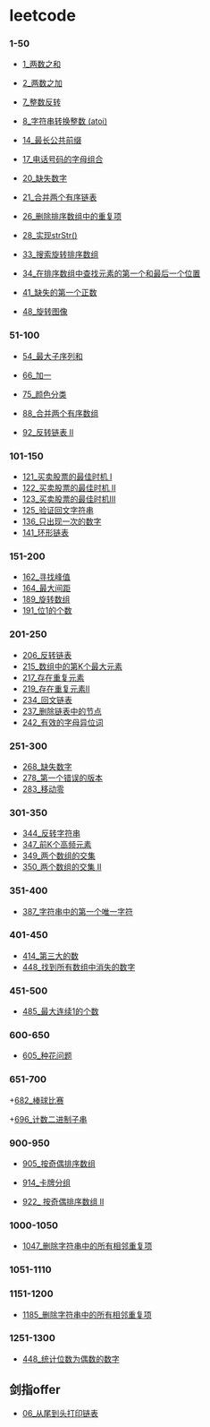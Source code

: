 <!--
 * @Author: your name
 * @Date: 2020-03-15 22:36:11
 * @LastEditTime: 2020-07-11 20:26:32
 * @LastEditors: Please set LastEditors
 * @Description: In User Settings Edit
 * @FilePath: /leetcode/README.md
 -->
# leetcode

### 1-50
+ [1_两数之和](https://github.com/liangchaofei/leetcode/blob/master/1-50/1.md)
+ [2_两数之加](https://github.com/liangchaofei/leetcode/blob/master/1-50/2.md)
+ [7_整数反转](https://github.com/liangchaofei/leetcode/blob/master/1-50/7.md)
+ [8_字符串转换整数 (atoi)](https://github.com/liangchaofei/leetcode/blob/master/1-50/8.md)
+ [14_最长公共前缀](https://github.com/liangchaofei/leetcode/blob/master/1-50/14.md)

+ [17_电话号码的字母组合](https://github.com/liangchaofei/leetcode/blob/master/1-50/17.md)
+ [20_缺失数字](https://github.com/liangchaofei/leetcode/blob/master/1-50/20.md)
+ [21_合并两个有序链表](https://github.com/liangchaofei/leetcode/blob/master/1-50/21.md)
+ [26_删除排序数组中的重复项](https://github.com/liangchaofei/leetcode/blob/master/1-50/26.md)
+ [28_实现strStr()](https://github.com/liangchaofei/leetcode/blob/master/1-50/28.md)
+ [33_搜索旋转排序数组](https://github.com/liangchaofei/leetcode/blob/master/1-50/33.md)
+ [34_在排序数组中查找元素的第一个和最后一个位置](https://github.com/liangchaofei/leetcode/blob/master/1-50/34.md)
+ [41_缺失的第一个正数](https://github.com/liangchaofei/leetcode/blob/master/1-50/41.md)
+ [48_旋转图像](https://github.com/liangchaofei/leetcode/blob/master/1-50/48.md)
### 51-100
+ [54_最大子序列和](https://github.com/liangchaofei/leetcode/blob/master/51-100/53_%E6%9C%80%E5%A4%A7%E5%AD%90%E5%BA%8F%E5%92%8C.md)

+ [66_加一](https://github.com/liangchaofei/leetcode/blob/master/51-100/66.md)
+ [75_颜色分类](https://github.com/liangchaofei/leetcode/blob/master/51-100/75.md)

+ [88_合并两个有序数组](https://github.com/liangchaofei/leetcode/blob/master/51-100/88.md)
+ [92_反转链表 II](https://github.com/liangchaofei/leetcode/blob/master/51-100/92.md)
### 101-150
+ [121_买卖股票的最佳时机 I](https://github.com/liangchaofei/leetcode/blob/master/101-150/121.md)
+ [122_买卖股票的最佳时机 II](https://github.com/liangchaofei/leetcode/blob/master/101-150/122.md)
+ [123_买卖股票的最佳时机III](https://github.com/liangchaofei/leetcode/blob/master/101-150/123.md)
+ [125_验证回文字符串](https://github.com/liangchaofei/leetcode/blob/master/101-150/125.md)
+ [136_只出现一次的数字](https://github.com/liangchaofei/leetcode/blob/master/101-150/136.md)
+ [141_环形链表](https://github.com/liangchaofei/leetcode/blob/master/101-150/141.md)
### 151-200
+ [162_寻找峰值](https://github.com/liangchaofei/leetcode/blob/master/151-200/162.md)
+ [164_最大间距](https://github.com/liangchaofei/leetcode/blob/master/151-200/164.md)
+ [189_旋转数组](https://github.com/liangchaofei/leetcode/blob/master/151-200/189.md)
+ [191_位1的个数](https://github.com/liangchaofei/leetcode/blob/master/151-200/191.md)
### 201-250
+ [206_反转链表](https://github.com/liangchaofei/leetcode/blob/master/201-250/206.md)
+ [215_数组中的第K个最大元素](https://github.com/liangchaofei/leetcode/blob/master/201-250/215.md)
+ [217_存在重复元素](https://github.com/liangchaofei/leetcode/blob/master/201-250/217.md)
+ [219_存在重复元素II](https://github.com/liangchaofei/leetcode/blob/master/201-250/219.md)
+ [234_回文链表](https://github.com/liangchaofei/leetcode/blob/master/201-250/234.md)
+ [237_删除链表中的节点](https://github.com/liangchaofei/leetcode/blob/master/201-250/237.md)
+ [242_有效的字母异位词](https://github.com/liangchaofei/leetcode/blob/master/201-250/242.md)

### 251-300
+ [268_缺失数字](https://github.com/liangchaofei/leetcode/blob/master/251-300/268_%E7%BC%BA%E5%A4%B1%E6%95%B0%E5%AD%97.md)
+ [278_第一个错误的版本](https://github.com/liangchaofei/leetcode/blob/master/251-300/278.md)
+ [283_移动零](https://github.com/liangchaofei/leetcode/blob/master/251-300/283.md)

### 301-350
+ [344_反转字符串](https://github.com/liangchaofei/leetcode/blob/master/301-350/344.md)
+ [347_前K个高频元素](https://github.com/liangchaofei/leetcode/blob/master/301-350/347.md)
+ [349_两个数组的交集](https://github.com/liangchaofei/leetcode/blob/master/301-350/349_%E4%B8%A4%E4%B8%AA%E6%95%B0%E7%BB%84%E7%9A%84%E4%BA%A4%E9%9B%86.md)
+ [350_两个数组的交集 II](https://github.com/liangchaofei/leetcode/blob/master/301-350/350.md)



### 351-400
+ [387_字符串中的第一个唯一字符](https://github.com/liangchaofei/leetcode/blob/master/301-350/387.md)

### 401-450
+ [414_第三大的数](https://github.com/liangchaofei/leetcode/blob/master/401-450/414_%E7%AC%AC%E4%B8%89%E5%A4%A7%E7%9A%84%E6%95%B0.md)
+ [448_找到所有数组中消失的数字](https://github.com/liangchaofei/leetcode/blob/master/401-450/448.md)

### 451-500
+ [485_最大连续1的个数](https://github.com/liangchaofei/leetcode/blob/master/451-500/485_%E6%9C%80%E5%A4%A7%E8%BF%9E%E7%BB%AD1%E7%9A%84%E4%B8%AA%E6%95%B0.md)

### 600-650
+ [605_种花问题](https://github.com/liangchaofei/leetcode/blob/master/600-650/605.md)

### 651-700
+[682_棒球比赛](https://github.com/liangchaofei/leetcode/blob/master/651-700/682.md)

+[696_计数二进制子串](https://github.com/liangchaofei/leetcode/blob/master/651-700/696.md)

### 900-950
+ [905_按奇偶排序数组](https://github.com/liangchaofei/leetcode/blob/master/900-950/905.md)

+ [914_卡牌分组](https://github.com/liangchaofei/leetcode/blob/master/900-950/914.md)

+ [922_ 按奇偶排序数组 II](https://github.com/liangchaofei/leetcode/blob/master/900-950/922.md)

### 1000-1050
+ [1047_删除字符串中的所有相邻重复项](https://github.com/liangchaofei/leetcode/blob/master/1000-1050/1047.md)

### 1051-1110

### 1151-1200
+ [1185_删除字符串中的所有相邻重复项](https://github.com/liangchaofei/leetcode/blob/master/1000-1050/1185.md)

### 1251-1300
+ [448_统计位数为偶数的数字](https://github.com/liangchaofei/leetcode/blob/master/1251-1300/1295.md)

## 剑指offer
+ [06_从尾到头打印链表](https://github.com/liangchaofei/leetcode/blob/master/1-50/offer_6.md)